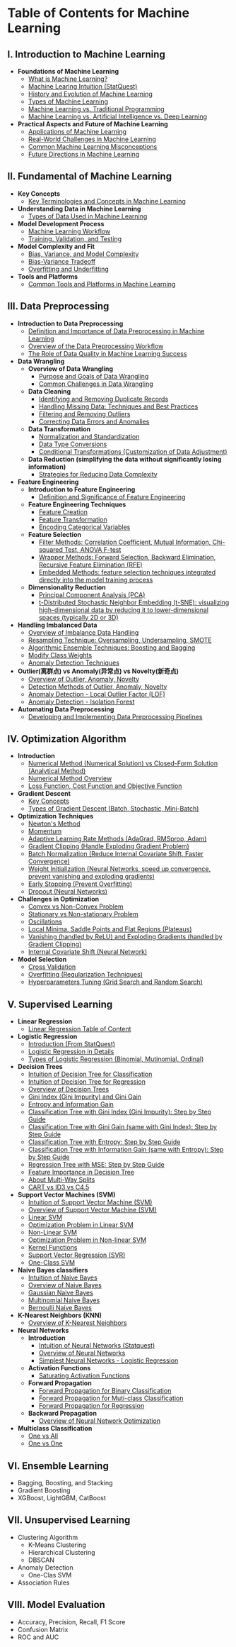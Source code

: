 # Table of Contents for Machine Learning

## I. Introduction to Machine Learning
- **Foundations of Machine Learning**
  - [What is Machine Learning?](https://github.com/yangshiteng/Data-Science-Learning-Path/blob/main/machine_learning/introduction_to_machine_learning/what_is_ml.md)
  - [Machine Learing Intuition (StatQuest)](https://github.com/yangshiteng/Data-Science-Learning-Path/blob/main/machine_learning/introduction_to_machine_learning/ml_intuition_statquest.md)
  - [History and Evolution of Machine Learning](https://github.com/yangshiteng/Data-Science-Learning-Path/blob/main/machine_learning/introduction_to_machine_learning/history_ml.md)
  - [Types of Machine Learning](https://github.com/yangshiteng/Data-Science-Learning-Path/blob/main/machine_learning/introduction_to_machine_learning/types_ml.md)
  - [Machine Learning vs. Traditional Programming](https://github.com/yangshiteng/Data-Science-Learning-Path/blob/main/machine_learning/introduction_to_machine_learning/ml_vs_traditional_programming.md)
  - [Machine Learning vs. Artificial Intelligence vs. Deep Learning](https://github.com/yangshiteng/Data-Science-Learning-Path/blob/main/machine_learning/introduction_to_machine_learning/ml_vs_ai_vs_dl.md)
- **Practical Aspects and Future of Machine Learning**
  - [Applications of Machine Learning](https://github.com/yangshiteng/Data-Science-Learning-Path/blob/main/machine_learning/introduction_to_machine_learning/application_ml.md)
  - [Real-World Challenges in Machine Learning](https://github.com/yangshiteng/Data-Science-Learning-Path/blob/main/machine_learning/introduction_to_machine_learning/real_world_challenges.md)
  - [Common Machine Learning Misconceptions](https://github.com/yangshiteng/Data-Science-Learning-Path/blob/main/machine_learning/introduction_to_machine_learning/common_ml_misconceptions.md)
  - [Future Directions in Machine Learning](https://github.com/yangshiteng/Data-Science-Learning-Path/blob/main/machine_learning/introduction_to_machine_learning/future_direction.md)
  
## II. Fundamental of Machine Learning
- **Key Concepts**
  - [Key Terminologies and Concepts in Machine Learning](https://github.com/yangshiteng/Data-Science-Learning-Path/blob/main/machine_learning/fundamental_of_machine_learning/introduction_to_key_concepts.md)
- **Understanding Data in Machine Learning**
  - [Types of Data Used in Machine Learning](https://github.com/yangshiteng/Data-Science-Learning-Path/blob/main/machine_learning/fundamental_of_machine_learning/ml_data_type.md)
- **Model Development Process**
  - [Machine Learning Workflow](https://github.com/yangshiteng/Data-Science-Learning-Path/blob/main/machine_learning/fundamental_of_machine_learning/ml_workflow.md)
  - [Training, Validation, and Testing](https://github.com/yangshiteng/Data-Science-Learning-Path/blob/main/machine_learning/fundamental_of_machine_learning/training_validation_testing.md)
- **Model Complexity and Fit**
  - [Bias, Variance, and Model Complexity](https://github.com/yangshiteng/Data-Science-Learning-Path/blob/main/machine_learning/fundamental_of_machine_learning/bias_variance_model_complex.md)
  - [Bias-Variance Tradeoff](https://github.com/yangshiteng/Data-Science-Learning-Path/blob/main/machine_learning/fundamental_of_machine_learning/bias_variance_tradeoff.md)
  - [Overfitting and Underfitting](https://github.com/yangshiteng/Data-Science-Learning-Path/blob/main/machine_learning/fundamental_of_machine_learning/over_fitting_under_fitting.md)
- **Tools and Platforms**
  - [Common Tools and Platforms in Machine Learning](https://github.com/yangshiteng/Data-Science-Learning-Path/blob/main/machine_learning/fundamental_of_machine_learning/common_tools_ml.md)

## III. Data Preprocessing 
- **Introduction to Data Preprocessing**
  - [Definition and Importance of Data Preprocessing in Machine Learning](https://github.com/yangshiteng/Data-Science-Learning-Path/blob/main/machine_learning/data_preprocessing/Definition%20and%20Importance%20of%20Data%20Preprocessing%20in%20Machine%20Learning.md)
  - [Overview of the Data Preprocessing Workflow](https://github.com/yangshiteng/Data-Science-Learning-Path/blob/main/machine_learning/data_preprocessing/Overview%20of%20the%20Data%20Preprocessing%20Workflow.md)
  - [The Role of Data Quality in Machine Learning Success](https://github.com/yangshiteng/Data-Science-Learning-Path/blob/main/machine_learning/data_preprocessing/The%20Role%20of%20Data%20Quality%20in%20Machine%20Learning%20Success.md)
- **Data Wrangling**
  - **Overview of Data Wrangling**
    - [Purpose and Goals of Data Wrangling](https://github.com/yangshiteng/Data-Science-Learning-Path/blob/main/machine_learning/data_preprocessing/Purpose%20and%20Goals%20of%20Data%20Wrangling.md)
    - [Common Challenges in Data Wrangling](https://github.com/yangshiteng/Data-Science-Learning-Path/blob/main/machine_learning/data_preprocessing/Common%20Challenges%20in%20Data%20Wrangling.md)
  - **Data Cleaning**
    - [Identifying and Removing Duplicate Records](https://github.com/yangshiteng/Data-Science-Learning-Path/blob/main/machine_learning/data_preprocessing/Identifying%20and%20Removing%20Duplicate%20Records.md)
    - [Handling Missing Data: Techniques and Best Practices](https://github.com/yangshiteng/Data-Science-Learning-Path/blob/main/machine_learning/data_preprocessing/HandlingMissingDataTechniquesandBestPractices.md)
    - [Filtering and Removing Outliers](https://github.com/yangshiteng/Data-Science-Learning-Path/blob/main/machine_learning/data_preprocessing/Filtering%20and%20Removing%20Outliers.md)
    - [Correcting Data Errors and Anomalies](https://github.com/yangshiteng/Data-Science-Learning-Path/blob/main/machine_learning/data_preprocessing/Correcting%20Data%20Errors%20and%20Anomalies.md)
  - **Data Transformation**
    - [Normalization and Standardization](https://github.com/yangshiteng/Data-Science-Learning-Path/blob/main/machine_learning/data_preprocessing/normalization_and_standardization.md)
    - [Data Type Conversions](https://github.com/yangshiteng/Data-Science-Learning-Path/blob/main/machine_learning/data_preprocessing/data_type_conversions.md)
    - [Conditional Transformations (Customization of Data Adjustment)](https://github.com/yangshiteng/Data-Science-Learning-Path/blob/main/machine_learning/data_preprocessing/conditional_transformation.md)
  - **Data Reduction (simplifying the data without significantly losing information)**
    - [Strategies for Reducing Data Complexity](https://github.com/yangshiteng/Data-Science-Learning-Path/blob/main/machine_learning/data_preprocessing/Strategies%20for%20Reducing%20Data%20Complexity.md)
- **Feature Engineering**
  - **Introduction to Feature Engineering**
    - [Definition and Significance of Feature Engineering](https://github.com/yangshiteng/Data-Science-Learning-Path/blob/main/machine_learning/data_preprocessing/Definition%20and%20Significance%20of%20Feature%20Engineering.md)
  - **Feature Engineering Techniques**
    - [Feature Creation](https://github.com/yangshiteng/Data-Science-Learning-Path/blob/main/machine_learning/data_preprocessing/Feature%20Creation.md)
    - [Feature Transformation](https://github.com/yangshiteng/Data-Science-Learning-Path/blob/main/machine_learning/data_preprocessing/feature_transformation.md)
    - [Encoding Categorical Variables](https://github.com/yangshiteng/Data-Science-Learning-Path/blob/main/machine_learning/data_preprocessing/categorical_encoding.md)
  - **Feature Selection**
    - [Filter Methods: Correlation Coefficient, Mutual Information, Chi-squared Test, ANOVA F-test](https://github.com/yangshiteng/Data-Science-Learning-Path/edit/main/machine_learning/data_preprocessing/filter_method.md)
    - [Wrapper Methods: Forward Selection, Backward Elimination, Recursive Feature Elimination (RFE)](https://github.com/yangshiteng/Data-Science-Learning-Path/blob/main/machine_learning/data_preprocessing/wrapper_method.md)
    - [Embedded Methods: feature selection techniques integrated directly into the model training process](https://github.com/yangshiteng/Data-Science-Learning-Path/blob/main/machine_learning/data_preprocessing/embedded_method.md)
  - **Dimensionality Reduction**
    - [Principal Component Analysis (PCA)](https://github.com/yangshiteng/Data-Science-Learning-Path/blob/main/machine_learning/data_preprocessing/PCA.md)
    - [t-Distributed Stochastic Neighbor Embedding (t-SNE): visualizing high-dimensional data by reducing it to lower-dimensional spaces (typically 2D or 3D)](https://github.com/yangshiteng/Data-Science-Learning-Path/blob/main/machine_learning/data_preprocessing/tSNE.md)
- **Handling Imbalanced Data**
  - [Overview of Imbalance Data Handling](https://github.com/yangshiteng/Data-Science-Learning-Path/blob/main/machine_learning/data_preprocessing/overview_imbalanced_data.md)
  - [Resampling Technique: Oversampling, Undersampling, SMOTE](https://github.com/yangshiteng/Data-Science-Learning-Path/blob/main/machine_learning/data_preprocessing/Resampling%20Techniques.md)
  - [Algorithmic Ensemble Techniques: Boosting and Bagging](https://github.com/yangshiteng/Data-Science-Learning-Path/blob/main/machine_learning/data_preprocessing/ensemble_method_imbalanced_data.md)
  - [Modify Class Weights](https://github.com/yangshiteng/Data-Science-Learning-Path/blob/main/machine_learning/data_preprocessing/class_weight_modify.md)
  - [Anomaly Detection Techniques](https://github.com/yangshiteng/Data-Science-Learning-Path/blob/main/machine_learning/data_preprocessing/anomaly_detection.md)
- **Outlier(离群点) vs Anomaly(异常点) vs Novelty(新奇点)**
   - [Overview of Outlier, Anomaly, Novelty](https://github.com/yangshiteng/Data-Science-Learning-Path/blob/main/machine_learning/fundamental_of_machine_learning/outlier_vs_anomaly_vs_novelty.md)
   - [Detection Methods of Outlier, Anomaly, Novelty](https://github.com/yangshiteng/Data-Science-Learning-Path/blob/main/machine_learning/fundamental_of_machine_learning/outlier_detection.md)
   - [Anomaly Detection - Local Outlier Factor (LOF)](https://github.com/yangshiteng/Data-Science-Learning-Path/blob/main/machine_learning/data_preprocessing/LOF.md)
   - [Anomaly Detection - Isolation Forest](https://github.com/yangshiteng/Data-Science-Learning-Path/blob/main/machine_learning/data_preprocessing/isolation_forest.md)
- **Automating Data Preprocessing**
  - [Developing and Implementing Data Preprocessing Pipelines](https://github.com/yangshiteng/Data-Science-Learning-Path/blob/main/machine_learning/data_preprocessing/data_preprocessing_pipeline.md)

## IV. Optimization Algorithm
- **Introduction**
  - [Numerical Method (Numerical Solution) vs Closed-Form Solution (Analytical Method)](https://github.com/yangshiteng/Data-Science-Learning-Path/blob/main/machine_learning/optimization_algorithm/numerical_vs_closed_form.md)
  - [Numerical Method Overview](https://github.com/yangshiteng/Data-Science-Learning-Path/edit/main/machine_learning/optimization_algorithm/numerical_method_overview.md)
  - [Loss Function, Cost Function and Objective Function](https://github.com/yangshiteng/Data-Science-Learning-Path/blob/main/machine_learning/optimization_algorithm/cost_function.md)
- **Gradient Descent**
  - [Key Concepts](https://github.com/yangshiteng/Data-Science-Learning-Path/blob/main/machine_learning/optimization_algorithm/key_concepts.md)
  - [Types of Gradient Descent (Batch, Stochastic, Mini-Batch)](https://github.com/yangshiteng/Data-Science-Learning-Path/blob/main/machine_learning/optimization_algorithm/types_gradient_descent.md)
- **Optimization Techniques**
  - [Newton's Method](https://github.com/yangshiteng/Data-Science-Learning-Path/blob/main/machine_learning/optimization_algorithm/newton_method.md)
  - [Momentum](https://github.com/yangshiteng/Data-Science-Learning-Path/blob/main/machine_learning/optimization_algorithm/momentum.md)
  - [Adaptive Learning Rate Methods (AdaGrad, RMSprop, Adam)](https://github.com/yangshiteng/Data-Science-Learning-Path/blob/main/machine_learning/optimization_algorithm/adaptive_learning_rate_method.md)
  - [Gradient Clipping (Handle Exploding Gradient Problem)](https://github.com/yangshiteng/Data-Science-Learning-Path/blob/main/machine_learning/optimization_algorithm/gradient_clipping.md)
  - [Batch Normalization (Reduce Internal Covariate Shift, Faster Convergence)](https://github.com/yangshiteng/Data-Science-Learning-Path/blob/main/machine_learning/optimization_algorithm/batch_normalization.md)
  - [Weight Initialization (Neural Networks, speed up convergence, prevent vanishing and exploding gradients)](https://github.com/yangshiteng/Data-Science-Learning-Path/blob/main/machine_learning/optimization_algorithm/weight_initial.md)
  - [Early Stopping (Prevent Overfitting)](https://github.com/yangshiteng/Data-Science-Learning-Path/blob/main/machine_learning/optimization_algorithm/early_stopping.md)
  - [Dropout (Neural Networks)](https://github.com/yangshiteng/Data-Science-Learning-Path/blob/main/machine_learning/optimization_algorithm/dropout.md)
- **Challenges in Optimization**
  - [Convex vs Non-Convex Problem](https://github.com/yangshiteng/Data-Science-Learning-Path/blob/main/machine_learning/optimization_algorithm/convex_vs_non_convex.md)
  - [Stationary vs Non-stationary Problem](https://github.com/yangshiteng/Data-Science-Learning-Path/blob/main/machine_learning/optimization_algorithm/stationary_vs_nonstationary.md)
  - [Oscillations](https://github.com/yangshiteng/Data-Science-Learning-Path/blob/main/machine_learning/optimization_algorithm/oscillation.md)
  - [Local Minima, Saddle Points and Flat Regions (Plateaus)](https://github.com/yangshiteng/Data-Science-Learning-Path/blob/main/machine_learning/optimization_algorithm/local_minima_saddle_point.md)
  - [Vanishing (handled by ReLU) and Exploding Gradients (handled by Gradient Clipping)](https://github.com/yangshiteng/Data-Science-Learning-Path/blob/main/machine_learning/optimization_algorithm/vanishing_exploding_gradients.md)
  - [Internal Covariate Shift (Neural Network)](https://github.com/yangshiteng/Data-Science-Learning-Path/blob/main/machine_learning/optimization_algorithm/internal_covariate_shift.md)
- **Model Selection**
  - [Cross Validation]()
  - [Overfitting (Regularization Techniques)](https://github.com/yangshiteng/Data-Science-Learning-Path/blob/main/machine_learning/optimization_algorithm/overfitting_optimization.md)
  - [Hyperparameters Tuning (Grid Search and Random Search)](https://github.com/yangshiteng/Data-Science-Learning-Path/blob/main/machine_learning/optimization_algorithm/hyperparameter_choose.md)
    

## V. Supervised Learning
- **Linear Regression**
  - [Linear Regression Table of Content](https://github.com/yangshiteng/Data-Science-Learning-Path/blob/main/statistics/table_of_content.md#vi-regression-analysis)
- **Logistic Regression**
  - [Introduction (From StatQuest)](https://github.com/yangshiteng/Data-Science-Learning-Path/blob/main/machine_learning/supervised_learning/Logistic_Regression_statquest.md)
  - [Logistic Regression in Details](https://github.com/yangshiteng/Data-Science-Learning-Path/blob/main/machine_learning/supervised_learning/logistic_regression_overview.md)
  - [Types of Logistic Regression (Binomial, Mutinomial, Ordinal)](https://github.com/yangshiteng/Data-Science-Learning-Path/blob/main/machine_learning/supervised_learning/logistic_regression_types.md)
- **Decision Trees**
  - [Intuition of Decision Tree for Classification](https://github.com/yangshiteng/Data-Science-Learning-Path/blob/main/machine_learning/supervised_learning/Classification_Trees.md)
  - [Intuition of Decision Tree for Regression](https://github.com/yangshiteng/Data-Science-Learning-Path/blob/main/machine_learning/supervised_learning/regression_tree.md)
  - [Overview of Decision Trees](https://github.com/yangshiteng/Data-Science-Learning-Path/blob/main/machine_learning/supervised_learning/overview_decision_tree.md)
  - [Gini Index (Gini Impurity) and Gini Gain](https://github.com/yangshiteng/Data-Science-Learning-Path/blob/main/machine_learning/supervised_learning/gini_index_gini_gain.md)
  - [Entropy and Information Gain](https://github.com/yangshiteng/Data-Science-Learning-Path/blob/main/machine_learning/supervised_learning/entropy_information_gain.md)
  - [Classification Tree with Gini Index (Gini Impurity): Step by Step Guide](https://github.com/yangshiteng/Data-Science-Learning-Path/blob/main/machine_learning/supervised_learning/classification_tree_gini_index.md)
  - [Classification Tree with Gini Gain (same with Gini Index): Step by Step Guide](https://github.com/yangshiteng/Data-Science-Learning-Path/blob/main/machine_learning/supervised_learning/classification_tree_gini_gain.md)
  - [Classification Tree with Entropy: Step by Step Guide](https://github.com/yangshiteng/Data-Science-Learning-Path/blob/main/machine_learning/supervised_learning/classification_tree_entropy.md)
  - [Classification Tree with Information Gain (same with Entropy): Step by Step Guide](https://github.com/yangshiteng/Data-Science-Learning-Path/blob/main/machine_learning/supervised_learning/classification_tree_information_gain.md)
  - [Regression Tree with MSE: Step by Step Guide](https://github.com/yangshiteng/Data-Science-Learning-Path/blob/main/machine_learning/supervised_learning/regression_tree_mse.md)
  - [Feature Importance in Decision Tree](https://github.com/yangshiteng/Data-Science-Learning-Path/blob/main/machine_learning/supervised_learning/feature_importance_decisiontree.md)
  - [About Multi-Way Splits](https://github.com/yangshiteng/Data-Science-Learning-Path/blob/main/machine_learning/supervised_learning/multi_way_split.md)
  - [CART vs ID3 vs C4.5](https://github.com/yangshiteng/Data-Science-Learning-Path/blob/main/machine_learning/supervised_learning/cart_id3_c45.md)
- **Support Vector Machines (SVM)**
  - [Intuition of Support Vector Machine (SVM)](https://github.com/yangshiteng/Data-Science-Learning-Path/blob/main/machine_learning/supervised_learning/Support_Vector_Machine_intuition.md)
  - [Overview of Support Vector Machine (SVM)](https://github.com/yangshiteng/Data-Science-Learning-Path/blob/main/machine_learning/supervised_learning/svm_overview.md)
  - [Linear SVM](https://github.com/yangshiteng/Data-Science-Learning-Path/blob/main/machine_learning/supervised_learning/linear_svm.md)
  - [Optimization Problem in Linear SVM](https://github.com/yangshiteng/Data-Science-Learning-Path/blob/main/machine_learning/supervised_learning/svm_optimization.md)
  - [Non-Linear SVM](https://github.com/yangshiteng/Data-Science-Learning-Path/blob/main/machine_learning/supervised_learning/nonlinear_svm.md)
  - [Optimization Problem in Non-linear SVM](https://github.com/yangshiteng/Data-Science-Learning-Path/blob/main/machine_learning/supervised_learning/non_linear_svm_optimization.md)
  - [Kernel Functions](https://github.com/yangshiteng/Data-Science-Learning-Path/blob/main/machine_learning/supervised_learning/kernel_functions.md)
  - [Support Vector Regression (SVR)](https://github.com/yangshiteng/Data-Science-Learning-Path/blob/main/machine_learning/supervised_learning/SVR.md)
  - [One-Class SVM](https://github.com/yangshiteng/Data-Science-Learning-Path/blob/main/machine_learning/supervised_learning/one_class_SVM.md)
- **Naive Bayes classifiers**
  - [Intuition of Naive Bayes](https://github.com/yangshiteng/Data-Science-Learning-Path/blob/main/machine_learning/supervised_learning/Naive_Bayes_statquest.md)
  - [Overview of Naive Bayes](https://github.com/yangshiteng/Data-Science-Learning-Path/blob/main/machine_learning/supervised_learning/overview_naive_bayes.md)
  - [Gaussian Naive Bayes](https://github.com/yangshiteng/Data-Science-Learning-Path/blob/main/machine_learning/supervised_learning/GNB.md)
  - [Multinomial Naive Bayes](https://github.com/yangshiteng/Data-Science-Learning-Path/blob/main/machine_learning/supervised_learning/multinomial_nb.md)
  - [Bernoulli Naive Bayes](https://github.com/yangshiteng/Data-Science-Learning-Path/blob/main/machine_learning/supervised_learning/bernoulli_nb.md)
- **K-Nearest Neighbors (KNN)**
  - [Overview of K-Nearest Neighbors](https://github.com/yangshiteng/Data-Science-Learning-Path/blob/main/machine_learning/supervised_learning/overview_knn.md)
- **Neural Networks**
  - **Introduction**
    - [Intuition of Neural Networks (Statquest)](https://github.com/yangshiteng/Data-Science-Learning-Path/blob/main/machine_learning/supervised_learning/Neural_Networks_statquest.md)
    - [Overview of Neural Networks](https://github.com/yangshiteng/Data-Science-Learning-Path/blob/main/machine_learning/supervised_learning/overview_neural_networks.md)
    - [Simplest Neural Networks - Logistic Regression]()
  - **Activation Functions**
    - [Saturating Activation Functions](https://github.com/yangshiteng/Data-Science-Learning-Path/blob/main/machine_learning/supervised_learning/saturating_activation_function.md)
  - **Forward Propagation**
    - [Forward Propagation for Binary Classification](https://github.com/yangshiteng/Data-Science-Learning-Path/blob/main/machine_learning/supervised_learning/forward_propagation_binary_classification.md)
    - [Forward Propagation for Muti-class Classification](https://github.com/yangshiteng/Data-Science-Learning-Path/blob/main/machine_learning/supervised_learning/forward_propagation_multiclass_classification.md)
    - [Forward Propagation for Regression](https://github.com/yangshiteng/Data-Science-Learning-Path/blob/main/machine_learning/supervised_learning/forward_propagation_regression.md)
  - **Backward Propagation**
    - [Overview of Neural Network Optimization](https://github.com/yangshiteng/Data-Science-Learning-Path/blob/main/machine_learning/supervised_learning/overview_nn_optimization.md)
- **Multiclass Classification**
  - [One vs All]()
  - [One vs One]()

## VI. Ensemble Learning
- Bagging, Boosting, and Stacking
- Gradient Boosting
- XGBoost, LightGBM, CatBoost

## VII. Unsupervised Learning
- Clustering Algorithm
  - K-Means Clustering
  - Hierarchical Clustering
  - DBSCAN
- Anomaly Detection
  - One-Clas SVM
- Association Rules

## VIII. Model Evaluation
- Accuracy, Precision, Recall, F1 Score
- Confusion Matrix
- ROC and AUC



